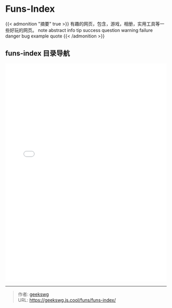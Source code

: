 # Funs-Index

{{< admonition "摘要" true >}}
有趣的网页，包含，游戏，相册，实用工具等一些好玩的网页。
note abstract info tip success question warning failure danger bug example quote
{{< /admonition >}}
<!--more-->
<!DOCTYPE html>
<html lang="zh">
<head>
  <meta charset="UTF-8">
  <meta name="viewport" content="width=device-width, initial-scale=1.0">
  <title>html -title</title>
</head>

<body>
  <h2>funs-index 目录导航</h2>
  <iframe allowtransparency="true" frameborder="0" width="100%" height="680px" scrolling="no" src="/html/menu/pc-menu/index.html"></iframe>
</body>
</html>

---

> 作者: [geekswg](https://github.com/geekswg)  
> URL: https://geekswg.js.cool/funs/funs-index/  

